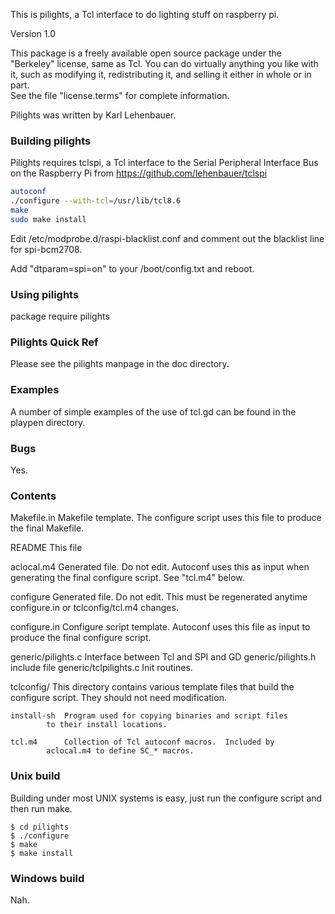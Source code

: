 This is pilights, a Tcl interface to do lighting stuff on raspberry pi.

Version 1.0

This package is a freely available open source package under the "Berkeley"
license, same as Tcl.  You can do virtually anything you like with it, such as 
modifying it, redistributing it, and selling it either in whole or in part.  
See the file "license.terms" for complete information.

Pilights was written by Karl Lehenbauer.

### Building pilights

Pilights requires tclspi, a Tcl interface to the Serial Peripheral Interface Bus on the Raspberry Pi from https://github.com/lehenbauer/tclspi

```sh
autoconf
./configure --with-tcl=/usr/lib/tcl8.6
make
sudo make install
```

Edit /etc/modprobe.d/raspi-blacklist.conf and comment out the blacklist line for spi-bcm2708.

Add "dtparam=spi=on" to your /boot/config.txt and reboot.

### Using pilights

package require pilights

### Pilights Quick Ref

Please see the pilights manpage in the doc directory.

### Examples

A number of simple examples of the use of tcl.gd can be found in the playpen
directory.

### Bugs

Yes.

### Contents

Makefile.in	Makefile template.  The configure script uses this file to
		produce the final Makefile.

README		This file

aclocal.m4	Generated file.  Do not edit.  Autoconf uses this as input
		when generating the final configure script.  See "tcl.m4"
		below.

configure	Generated file.  Do not edit.  This must be regenerated
		anytime configure.in or tclconfig/tcl.m4 changes.

configure.in	Configure script template.  Autoconf uses this file as input
		to produce the final configure script.

generic/pilights.c	Interface between Tcl and SPI and GD
generic/pilights.h	include file
generic/tclpilights.c	Init routines.


tclconfig/	This directory contains various template files that build
		the configure script.  They should not need modification.

	install-sh	Program used for copying binaries and script files
			to their install locations.

	tcl.m4		Collection of Tcl autoconf macros.  Included by
			aclocal.m4 to define SC_* macros.

### Unix build

Building under most UNIX systems is easy, just run the configure script
and then run make. 

	$ cd pilights
	$ ./configure
	$ make
	$ make install

### Windows build

Nah.

